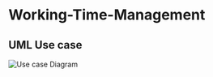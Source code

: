 # Working-Time-Management

## UML Use case

![Use case Diagram](http://www.plantuml.com/plantuml/proxy?src=https://raw.githubusercontent.com/oximenvn/Working-Time-Management/develop/UseCase.puml)
